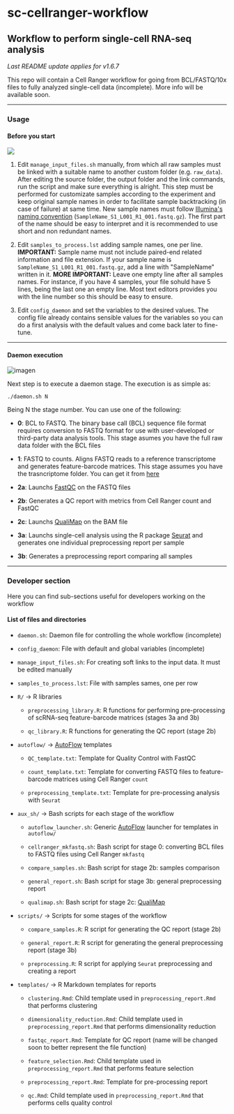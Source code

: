 # sc-cellranger-workflow

## Workflow to perform single-cell RNA-seq analysis

*Last README update applies for v1.6.7*

This repo will contain a Cell Ranger workflow for going from BCL/FASTQ/10x files to fully analyzed single-cell data (incomplete). More info will be available soon.

---

### Usage

#### Before you start

![](https://github.com/SergioAlias/sc-cellranger-workflow/assets/96663968/88c5749e-ce56-4474-9f97-488843dafa18)

1. Edit `manage_input_files.sh` manually, from which all raw samples must be linked with a suitable name to another custom folder (e.g. `raw_data`). After editing the source folder, the output folder and the link commands, run the script and make sure everything is alright. This step must be performed for customizate samples according to the experiment and keep original sample names in order to facilitate sample backtracking (in case of failure) at same time. New sample names must follow [Illumina's naming convention](https://support.illumina.com/help/BaseSpace_OLH_009008/Content/Source/Informatics/BS/NamingConvention_FASTQ-files-swBS.htm) (`SampleName_S1_L001_R1_001.fastq.gz`). The first part of the name should be easy to interpret and it is recommended to use short and non redundant names.

2. Edit `samples_to_process.lst` adding sample names, one per line. **IMPORTANT:** Sample name must not include paired-end related information and file extension. If your sample name is `SampleName_S1_L001_R1_001.fastq.gz`, add a line with "SampleName" written in it. **MORE IMPORTANT:** Leave one empty line after all samples names. For instance, if you have 4 samples, your file sohuld have 5 lines, being the last one an empty line. Most text editors provides you with the line number so this should be easy to ensure.

3. Edit `config_daemon` and set the variables to the desired values. The config file already contains sensible values for the variables so you can do a first analysis with the default values and come back later to fine-tune.

---

#### Daemon execution

![imagen](https://github.com/SergioAlias/sc-cellranger-workflow/assets/96663968/6fd4492a-bd8c-48e2-93f7-996c5427ef13)

Next step is to execute a daemon stage. The execution is as simple as:

```
./daemon.sh N
```
Being N the stage number. You can use one of the following:

- **0**: BCL to FASTQ. The binary base call (BCL) sequence file format requires conversion to FASTQ format for use with user-developed or third-party data analysis tools. This stage asumes you have the full raw data folder with the BCL files

- **1**: FASTQ to counts. Aligns FASTQ reads to a reference transcriptome and generates feature-barcode matrices. This stage assumes you have the trasncriptome folder. You can get it from [here](https://support.10xgenomics.com/single-cell-gene-expression/software/downloads/latest/)

- **2a**: Launchs [FastQC](https://www.bioinformatics.babraham.ac.uk/projects/fastqc/) on the FASTQ files
- **2b**: Generates a QC report with metrics from Cell Ranger count and FastQC
- **2c**: Launchs [QualiMap](http://qualimap.conesalab.org/) on the BAM file

- **3a**: Launchs single-cell analysis using the R package [Seurat](https://satijalab.org/seurat/) and generates one individual preprocessing report per sample
- **3b**: Generates a preprocessing report comparing all samples

---

### Developer section

Here you can find sub-sections useful for developers working on the workflow

#### List of files and directories

- `daemon.sh`: Daemon file for controlling the whole workflow (incomplete)

- `config_daemon`: File with default and global variables (incomplete)

- `manage_input_files.sh`: For creating soft links to the input data. It must be edited manually

- `samples_to_process.lst`: File with samples sames, one per row

- `R/` -> R libraries
    - `preprocessing_library.R`: R functions for performing pre-processing of scRNA-seq feature-barcode matrices (stages 3a and 3b)

    - `qc_library.R`: R functions for generating the QC report (stage 2b)

- `autoflow/` -> [AutoFlow](https://github.com/seoanezonjic/autoflow) templates
    - `QC_template.txt`: Template for Quality Control with FastQC

    - `count_template.txt`: Template for converting FASTQ files to feature-barcode matrices using Cell Ranger `count`

    - `preprocessing_template.txt`: Template for pre-processing analysis with `Seurat`

- `aux_sh/` -> Bash scripts for each stage of the workflow
    - `autoflow_launcher.sh`: Generic [AutoFlow](https://github.com/seoanezonjic/autoflow) launcher for templates in `autoflow/`

    - `cellranger_mkfastq.sh`: Bash script for stage 0: converting BCL files to FASTQ files using Cell Ranger `mkfastq`

    - `compare_samples.sh`: Bash script for stage 2b: samples comparison

    - `general_report.sh`: Bash script for stage 3b: general preprocessing report

    - `qualimap.sh`: Bash script for stage 2c: [QualiMap](http://qualimap.conesalab.org/)

- `scripts/` -> Scripts for some stages of the workflow

    - `compare_samples.R`: R script for generating the QC report (stage 2b)

    - `general_report.R`: R script for generating the general preprocessing report (stage 3b)

    - `preprocessing.R`: R script for applying `Seurat` preprocessing and creating a report

- `templates/` -> R Markdown templates for reports

    - `clustering.Rmd`: Child template used in `preprocessing_report.Rmd` that performs clustering

    - `dimensionality_reduction.Rmd`: Child template used in `preprocessing_report.Rmd` that performs dimensionality reduction

    - `fastqc_report.Rmd`: Template for QC report (name will be changed soon to better represent the file function)

    - `feature_selection.Rmd`: Child template used in `preprocessing_report.Rmd` that performs feature selection

    - `preprocessing_report.Rmd`: Template for pre-processing report

    - `qc.Rmd`: Child template used in `preprocessing_report.Rmd` that performs cells quality control

